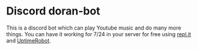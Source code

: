 # Discord doran-bot

This is a discord bot which can play Youtube music and do many more things. You can have it working for 7/24 in your server for free using [repl.it](https://replit.com/) and [UptimeRobot](https://uptimerobot.com).
